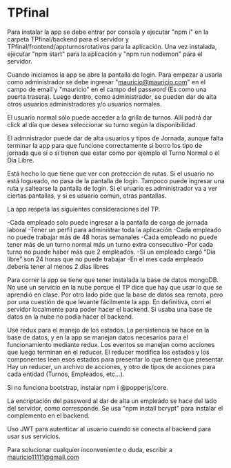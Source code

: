 # TPfinal
Para instalar la app se debe entrar por consola y ejecutar "npm i" en la carpeta TPfinal/backend para el servidor y TPfinal/frontend/appturnosrotativos para la aplicación.
Una vez instalada, ejecutar "npm start" para la aplicación y "npm run nodemon" para el servidor.

Cuando iniciamos la app se abre la pantalla de login. Para empezar a usarla como administrador se debe ingresar "mauricio@mauricio.com" en el campo de email y "mauricio" en el campo del password (Es como una puerta trasera). Luego dentro, como administrador, se pueden dar de alta otros usuarios administradores y/o usuarios normales.

El usuario normal sólo puede acceder a la grilla de turnos. Allí podrá dar click al día que desea seleccionar su turno según la disponibilidad.

El admnistrador puede dar de alta usuarios y tipos de Jornada, aunque falta terminar la app para que funcione correctamente si borro los tipo de jornada que sí o sí tienen que estar como por ejemplo el Turno Normal o el Día Libre.

Está hecho lo que tiene que ver con protección de rutas. Si el usuario no está logueado, no pasa de la pantalla de login. Tampoco puede ingresar una ruta y saltearse la pantalla de login. Si el uruario es administrador va a ver ciertas pantallas, y si es usuario común, otras pantallas.

La app respeta las siguientes consideraciones del TP.

-Cada empleado solo puede ingresar a la pantalla de carga de jornada laboral
-Tener un perfil para administrar toda la aplicación
-Cada empleado no puede trabajar más de 48 horas semanales
-Cada empleado no puede tener más de un turno normal más un turno extra consecutivo
-Por cada turno no puede haber más que 2 empleados.
-Si un empleado cargó “Dia libre” son 24 horas que no puede trabajar
-En el mes cada empleado debería tener al menos 2 días libres

Para correr la app se tiene que tener instalada la base de datos mongoDB. No usé un servicio en la nube porque el TP dice que hay que usar lo que se aprendió en clase. Por otro lado pide que la base de datos sea remota, pero por una cuestión de que levante fácilmente la app. En definitiva, corrí el servidor localmente para poder hacer el backend. Si usaba una base de datos en la nube no podía hacer el backend.

Usé redux para el manejo de los estados. La persistencia se hace en la base de datos, y en la app se manejan datos necesarios para el funcionamiento mediante redux. Los eventos se manejan como acciones que luego terminan en el reducer. El reducer modifica los estados y los componentes leen esos estados para presentar lo que tienen que presentar. Hay un reducer, un archivo de acciones, y otro de tipos de acciones para cada entidad (Turnos, Empleados, etc...).

Si no funciona bootstrap, instalar npm i @popperjs/core.

La encriptación del password al dar de alta un empleado se hace del lado del servidor, como corresponde.
Se usa "npm install bcrypt" para instalar el complemento en el backend.

Uso JWT para autenticar al usuario cuando se conecta al backend para usar sus servicios.








Para solucionar cualquier inconveniente o duda, escribir a mauricio11111@gmail.com





